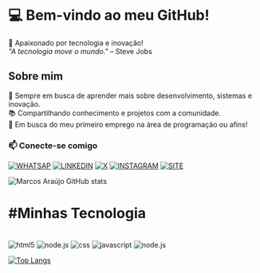 # 💻 Bem-vindo ao meu GitHub!

🚀 Apaixonado por tecnologia e inovação!  
*"A tecnologia move o mundo."* – Steve Jobs

## Sobre mim  
🎯 Sempre em busca de aprender mais sobre desenvolvimento, sistemas e inovação.  
📚 Compartilhando conhecimento e projetos com a comunidade.  
💼 Em busca do meu primeiro emprego na área de programação ou afins!

### 📫 Conecte-se comigo 

[![WHATSAP](https://img.shields.io/badge/WhatsApp-25D366?style=for-the-badge&logo=whatsapp&logoColor=white)](https://wa.me/message/EDPU4GLOAY6PM1)
[![LINKEDIN](https://img.shields.io/badge/LinkedIn-0077B5?style=for-the-badge&logo=linkedin&logoColor=white)](https://www.linkedin.com/in/marcos-araujo-a76912274)
[![X](https://img.shields.io/badge/Twitter-1DA1F2?style=for-the-badge&logo=twitter&logoColor=white)](https://x.com/marcosantaraujo?t=Oj_cGwRKyNZoeKsLEL0Duw&s=09)
[![INSTAGRAM](https://img.shields.io/badge/Instagram-E4405F?style=for-the-badge&logo=instagram&logoColor=white)](https://www.instagram.com/MARCOSARAUJO_TEC)
[![SITE](https://img.shields.io/badge/GeeksforGeeks-298D46?style=for-the-badge&logo=geeksforgeeks&logoColor=white)](https://beatrizemarcos.netlify.app/)


![Marcos Araújo GitHub stats](https://github-readme-stats.vercel.app/api?username=DevMarcosAraujo&theme=highcontrast)


#  #Minhas Tecnologia
<div style="display: inline_block"><br/>
<img align="center" alt="html5"src="https://img.shields.io/badge/HTML5-E34F26?style=for-the-badge&logo=html5&logoColor=white"/>
<img align="center" alt="node.js"src="https://img.shields.io/badge/React-20232A?style=for-the-badge&logo=react&logoColor=61DAFB"/>
<img align="center" alt="css"src="https://img.shields.io/badge/CSS-239120?&style=for-the-badge&logo=css3&logoColor=white"/>
<img align="center" alt="javascript"src="https://img.shields.io/badge/JavaScript-F7DF1E?style=for-the-badge&logo=javascript&logoColor=black"/>
<img align="center" alt="node.js"src="https://img.shields.io/badge/Node.js-43853D?style=for-the-badge&logo=node.js&logoColor=white"/>
</div >



[![Top Langs](https://github-readme-stats.vercel.app/api/top-langs/?username=devmarcosaraujo&layout=donut)](https://github.com/anuraghazra/github-readme-stats)
